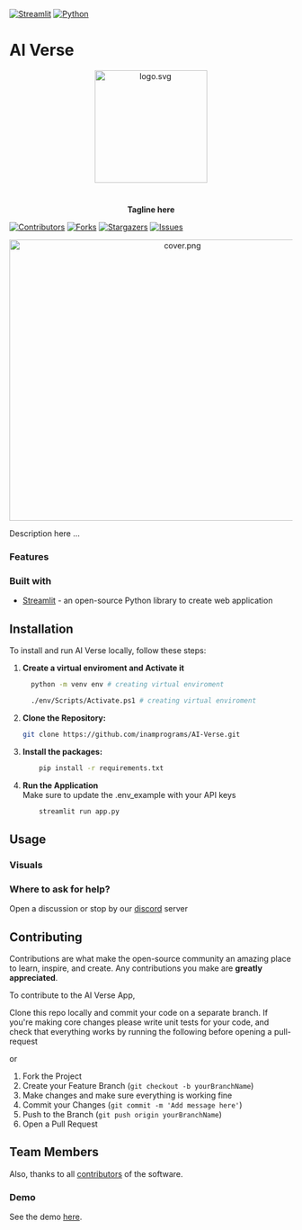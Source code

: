 [![Streamlit](https://img.shields.io/badge/Streamlit-1.34.0-brightgreen)](https://www.streamlit.io/)
[![Python](https://img.shields.io/badge/Python-3.11.3-blue)](https://www.python.org/)

# AI Verse
<p align="center">
  <a href="https://github.com/inamprograms/AI-Verse"><img src="images/assets/logo.png" alt="logo.svg" height="200" width = "200"/></a>
</p>


#

<p align="center">
  <strong> Tagline here </strong>
</p>

[![Contributors][contributors-shield]][contributors-url]
[![Forks][forks-shield]][forks-url]
[![Stargazers][stars-shield]][stars-url]
[![Issues][issues-shield]][issues-url]



<!-- ![](/images/cover.png) -->
<p align="center">
  <img src="images/assets/cover.png" alt="cover.png" width = "600" height = "500">
</p>

Description here ...

### Features


### Built with
* [Streamlit](https://streamlit.io/) - an open-source Python library to create web application


## Installation

To install and run AI Verse locally, follow these steps:
1. **Create a virtual enviroment and Activate it**

    ```bash
      python -m venv env # creating virtual enviroment
    ```
    
    ```bash
      ./env/Scripts/Activate.ps1 # creating virtual enviroment
    ```
    
2. **Clone the Repository:**

    ```bash
    git clone https://github.com/inamprograms/AI-Verse.git

    ```

3. **Install the packages:**

    ```bash
        pip install -r requirements.txt
    
    ```

4. **Run the Application**
<br>Make sure to update the .env_example with your API keys
    ```bash
        streamlit run app.py
    
    ```

## Usage


### Visuals
<!-- ![](/images/assets/app_tour.png) -->

### Where to ask for help?
Open a discussion or stop by our [discord](https://discord.gg/JHd8sFdH) server

## Contributing 

Contributions are what make the open-source community an amazing place to learn, inspire, and create. Any contributions you make are **greatly appreciated**.

To contribute to the AI Verse App, 

Clone this repo locally and commit your code on a separate branch.
If you're making core changes please write unit tests for your code, and check that everything works by running the following before opening a pull-request

or 

1. Fork the Project
2. Create your Feature Branch (`git checkout -b yourBranchName`)
3. Make changes and make sure everything is working fine
4. Commit your Changes (`git commit -m 'Add message here'`)
5. Push to the Branch (`git push origin yourBranchName`)
6. Open a Pull Request

## Team Members



Also, thanks to all [contributors](#) of the software.

### Demo
See the demo [here](#).


[contributors-shield]: https://img.shields.io/github/contributors/inamprograms/AI-Verse.svg?style=for-the-badge
[contributors-url]: https://github.com/inamprograms/AI-Verse/graphs/contributors
[forks-shield]: https://img.shields.io/github/forks/inamprograms/AI-Verse.svg?style=for-the-badge
[forks-url]: https://github.com/inamprograms/AI-verse/network/members
[stars-shield]: https://img.shields.io/github/stars/inamprograms/AI-Verse.svg?style=for-the-badge
[stars-url]: https://github.com/inamprograms/AI-Verse/stargazers
[issues-shield]: https://img.shields.io/github/issues/inamprograms/AI-Verse.svg?style=for-the-badge
[issues-url]: https://github.com/inamprograms/AI-Verse/issues
